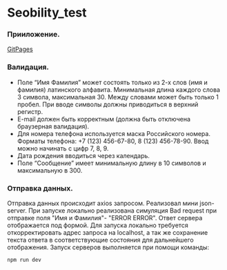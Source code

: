 # Seobility_test
### Прииложение.
[GitPages](https://mrsnail04.github.io/Seobility_test/)
### Валидация.
+ Поле “Имя Фамилия” может состоять только из 2-х слов (имя и фамилия) латинского алфавита. 
Минимальная длина каждого слова 3 символа, максимальная 30. Между словами может быть только 1 пробел. 
При вводе символы должны приводиться в верхний регистр.
+ E-mail должен быть корректным (должна быть отключена браузерная валидация).
+ Для номера телефона используется маска Российского номера. 
Форматы телефона: +7 (123) 456-67-80, 8 (123) 456-78-90. 
Ввод можно начинать с цифр 7, 8, 9.
+ Дата рождения вводиться через календарь.
+ Поле “Сообщение” имеет минимальную длину в 10 символов и максимальную в 300.
### Отправка данных.
Отправка данных происходит axios запросом. 
Реализовал мини json-server. При запуске локально реализована симуляция Bad request при отправке поля "Имя и Фамилия"- "ERROR ERROR".
Ответ сервера отображается под формой.
Для запуска локально требуется откорректировать адрес запроса на localhost, а так же сохранение текста ответа в соответствующие состояния для дальнейшего отображения.
Запуск серверов выполняется при помощи команды:
```sh
npm run dev
```
